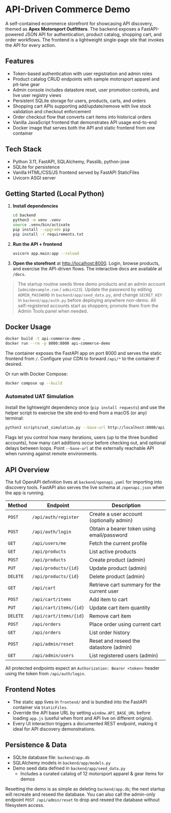 # API-Driven Commerce Demo

A self-contained ecommerce storefront for showcasing API discovery, themed as **Apex Motorsport Outfitters**. The backend exposes a FastAPI-powered JSON API for authentication, product catalog, shopping cart, and order workflows. The frontend is a lightweight single-page site that invokes the API for every action.

## Features
- Token-based authentication with user registration and admin roles
- Product catalog CRUD endpoints with sample motorsport apparel and pit-lane gear
- Admin console includes datastore reset, user promotion controls, and live user registry views
- Persistent SQLite storage for users, products, carts, and orders
- Shopping cart APIs supporting add/update/remove with live stock validation and checkout enforcement
- Order checkout flow that converts cart items into historical orders
- Vanilla JavaScript frontend that demonstrates API usage end-to-end
- Docker image that serves both the API and static frontend from one container

## Tech Stack
- Python 3.11, FastAPI, SQLAlchemy, Passlib, python-jose
- SQLite for persistence
- Vanilla HTML/CSS/JS frontend served by FastAPI StaticFiles
- Uvicorn ASGI server

## Getting Started (Local Python)
1. **Install dependencies**
   ```bash
   cd backend
   python3 -m venv .venv
   source .venv/bin/activate
   pip install --upgrade pip
   pip install -r requirements.txt
   ```
2. **Run the API + frontend**
   ```bash
   uvicorn app.main:app --reload
   ```
3. **Open the storefront** at [http://localhost:8000](http://localhost:8000). Login, browse products, and exercise the API-driven flows. The interactive docs are available at `/docs`.

> The startup routine seeds three demo products and an admin account (`admin@example.com` / `admin123`). Update the password by editing `ADMIN_PASSWORD` in `backend/app/seed_data.py`, and change `SECRET_KEY` in `backend/app/auth.py` before deploying anywhere non-demo. All self-registered accounts start as shoppers; promote them from the Admin Tools panel when needed.

## Docker Usage
```bash
docker build -t api-commerce-demo .
docker run --rm -p 8000:8000 api-commerce-demo
```
The container exposes the FastAPI app on port 8000 and serves the static frontend from `/`. Configure your CDN to forward `/api/*` to the container if desired.

Or run with Docker Compose:

```bash
docker compose up --build
```

### Automated UAT Simulation
Install the lightweight dependency once (`pip install requests`) and use the helper script to exercise the site end-to-end from a macOS (or any) terminal:

```bash
python3 scripts/uat_simulation.py --base-url http://localhost:8000/api --iterations 3 --users 3 --cart-actions 2
```

Flags let you control how many iterations, users (up to the three bundled accounts), how many cart additions occur before checking out, and optional delays between loops. Point `--base-url` at the externally reachable API when running against remote environments.

## API Overview
The full OpenAPI definition lives at `backend/openapi.yaml` for importing into discovery tools. FastAPI also serves the live schema at `/openapi.json` when the app is running.

| Method | Endpoint | Description |
| ------ | -------- | ----------- |
| `POST` | `/api/auth/register` | Create a user account (optionally admin) |
| `POST` | `/api/auth/login` | Obtain a bearer token using email/password |
| `GET` | `/api/users/me` | Fetch the current profile |
| `GET` | `/api/products` | List active products |
| `POST` | `/api/products` | Create product (admin) |
| `PUT` | `/api/products/{id}` | Update product (admin) |
| `DELETE` | `/api/products/{id}` | Delete product (admin) |
| `GET` | `/api/cart` | Retrieve cart summary for the current user |
| `POST` | `/api/cart/items` | Add item to cart |
| `PUT` | `/api/cart/items/{id}` | Update cart item quantity |
| `DELETE` | `/api/cart/items/{id}` | Remove cart item |
| `POST` | `/api/orders` | Place order using current cart |
| `GET` | `/api/orders` | List order history |
| `POST` | `/api/admin/reset` | Reset and reseed the datastore (admin) |
| `GET` | `/api/admin/users` | List registered users (admin) |

All protected endpoints expect an `Authorization: Bearer <token>` header using the token from `/api/auth/login`.

## Frontend Notes
- The static app lives in `frontend/` and is bundled into the FastAPI container via `StaticFiles`.
- Override the API base URL by setting `window.API_BASE_URL` before loading `app.js` (useful when front and API live on different origins).
- Every UI interaction triggers a documented REST endpoint, making it ideal for API discovery demonstrations.

## Persistence & Data
- SQLite database file: `backend/app.db`
- SQLAlchemy models in `backend/app/models.py`
- Demo seed data defined in `backend/app/seed_data.py`
  - Includes a curated catalog of 12 motorsport apparel & gear items for demos

Resetting the demo is as simple as deleting `backend/app.db`; the next startup will recreate and reseed the database.
You can also call the admin-only endpoint `POST /api/admin/reset` to drop and reseed the database without filesystem access.
